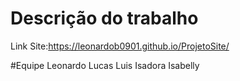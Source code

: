 # Descrição do trabalho

Link Site:https://leonardob0901.github.io/ProjetoSite/

#Equipe
Leonardo
 Lucas
 Luis
 Isadora
 Isabelly
